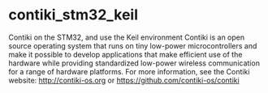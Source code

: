 # contiki_stm32_keil
Contiki on the STM32, and use the Keil environment
Contiki is an open source operating system that runs on tiny low-power microcontrollers and make it possible to develop applications that make efficient use of the hardware while providing standardized low-power wireless communication for a range of hardware platforms.
For more information, see the Contiki website: http://contiki-os.org or https://github.com/contiki-os/contiki
